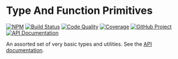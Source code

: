 # Type And Function Primitives

[![NPM][npm-image]][npm-url]
[![Build Status][build-status-img]][build-status-link]
[![Code Quality][quality-img]][quality-link]
[![Coverage][coverage-img]][coverage-link]
[![GitHub Project][github-image]][github-url]
[![API Documentation][api-docs-image]][api documentation]

An assorted set of very basic types and utilities. See the [API documentation].

[npm-image]: https://img.shields.io/npm/v/@proc7ts/primitives.svg?logo=npm
[npm-url]: https://www.npmjs.com/package/@proc7ts/primitives
[build-status-img]: https://github.com/proc7ts/primitives/workflows/Build/badge.svg
[build-status-link]: https://github.com/proc7ts/primitives/actions?query=workflow:Build
[quality-img]: https://app.codacy.com/project/badge/Grade/ddfc9695d4d64d08ae53a1d14c0a2b3b
[quality-link]: https://app.codacy.com/gh/proc7ts/primitives/dashboard?utm_source=gh&utm_medium=referral&utm_content=proc7ts/primitives&utm_campaign=Badge_Grade
[coverage-img]: https://app.codacy.com/project/badge/Coverage/ddfc9695d4d64d08ae53a1d14c0a2b3b
[coverage-link]: https://app.codacy.com/gh/proc7ts/primitives/dashboard?utm_source=gh&utm_medium=referral&utm_content=proc7ts/primitives&utm_campaign=Badge_Coverage
[github-image]: https://img.shields.io/static/v1?logo=github&label=GitHub&message=project&color=informational
[github-url]: https://github.com/proc7ts/primitives
[api-docs-image]: https://img.shields.io/static/v1?logo=typescript&label=API&message=docs&color=informational
[api documentation]: https://proc7ts.github.io/primitives/
